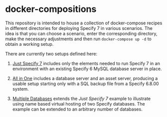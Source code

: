 # docker-compositions

This repository is intended to house a collection of docker-compose
recipes in different directories for deploying Specify 7 in various
scenarios. The idea is that you can choose a scenario, enter the
corresponding directory, make the necessary adjustments and then run
`docker-compose up -d` to obtain a working setup.

There are currently two setups defined here:

1) [Just Specify 7](just-specify7/README.md) includes only the elements needed
to run Specify 7 in an environment with an existing Specify 6 MySQL
database server in place.

2) [All in One](all-in-one/README.md) includes a database server and
an asset server, producing a usable setup starting only with a SQL
backup file from a Specify 6.8.00 system.

3) [Multiple Databases](multiple-databases/README.md) extends the
*Just Specify 7* example to illustrate using name based virtual hosting
of two Specify databases. The example can be extended to an arbitrary
number of databases.
